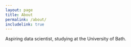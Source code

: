 ```yaml
---
layout: page
title: About
permalink: /about/
includelink: true
---
```


Aspiring data scientist, studying at the University of Bath.